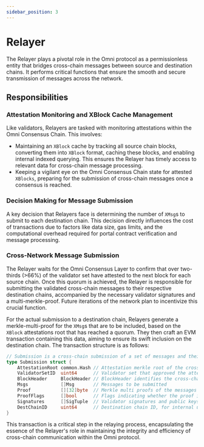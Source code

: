 ```yaml
---
sidebar_position: 3
---
```


# Relayer

The Relayer plays a pivotal role in the Omni protocol as a permissionless entity that bridges cross-chain messages between source and destination chains. It performs critical functions that ensure the smooth and secure transmission of messages across the network.

## Responsibilities

### Attestation Monitoring and XBlock Cache Management

Like validators, Relayers are tasked with monitoring attestations within the Omni Consensus Chain. This involves:

- Maintaining an `XBlock` cache by tracking all source chain blocks, converting them into `XBlock` format, caching these blocks, and enabling internal indexed querying. This ensures the Relayer has timely access to relevant data for cross-chain message processing.
- Keeping a vigilant eye on the Omni Consensus Chain state for attested `XBlocks`, preparing for the submission of cross-chain messages once a consensus is reached.

### Decision Making for Message Submission

A key decision that Relayers face is determining the number of `XMsg`s to submit to each destination chain. This decision directly influences the cost of transactions due to factors like data size, gas limits, and the computational overhead required for portal contract verification and message processing.

### Cross-Network Message Submission

The Relayer waits for the Omni Consensus Layer to confirm that over two-thirds (>66%) of the validator set have attested to the next block for each source chain. Once this quorum is achieved, the Relayer is responsible for submitting the validated cross-chain messages to their respective destination chains, accompanied by the necessary validator signatures and a multi-merkle-proof. Future iterations of the network plan to incentivize this crucial function.

For the actual submission to a destination chain, Relayers generate a merkle-multi-proof for the `XMsg`s that are to be included, based on the `XBlock` attestations root that has reached a quorum. They then craft an EVM transaction containing this data, aiming to ensure its swift inclusion on the destination chain. The transaction structure is as follows:

```go
// Submission is a cross-chain submission of a set of messages and their proofs.
type Submission struct {
	AttestationRoot common.Hash // Attestation merkle root of the cross-chain Block
	ValidatorSetID  uint64      // Validator set that approved the attestation.
	BlockHeader     BlockHeader // BlockHeader identifies the cross-chain Block
	Msgs            []Msg       // Messages to be submitted
	Proof           [][32]byte  // Merkle multi proofs of the messages
	ProofFlags      []bool      // Flags indicating whether the proof is a left or right proof
	Signatures      []SigTuple  // Validator signatures and public keys
	DestChainID     uint64      // Destination chain ID, for internal use only
}
```

This transaction is a critical step in the relaying process, encapsulating the essence of the Relayer's role in maintaining the integrity and efficiency of cross-chain communication within the Omni protocol.
